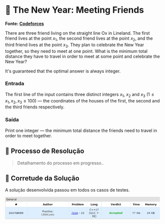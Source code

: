 # 🌠 The New Year: Meeting Friends

**Fonte: [Codeforces](https://codeforces.com/problemset/problem/723/A)**

There are three friend living on the straight line Ox in Lineland. The first friend lives at the point $x_1$, the second friend lives at the point $x_2$, and the third friend lives at the point $x_3$. They plan to celebrate the New Year together, so they need to meet at one point. What is the minimum total distance they have to travel in order to meet at some point and celebrate the New Year?

It's guaranteed that the optimal answer is always integer.

### Entrada
The first line of the input contains three distinct integers $x_1$, $x_2$ and $x_3$ ($1 ≤ x_1, x_2, x_3 ≤ 100$) — the coordinates of the houses of the first, the second and the third friends respectively.

### Saída
Print one integer — the minimum total distance the friends need to travel in order to meet together.

## 🧩 Processo de Resolução

> Detalhamento do processo em progresso..

## 📝 Corretude da Solução
A solução desenvolvida passou em todos os casos de testes.

![Accepted](img/accepted.png)